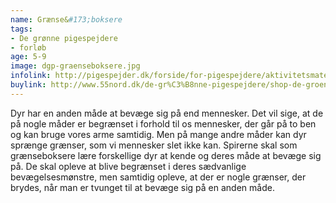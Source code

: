 ```yaml
---
name: Grænse&#173;boksere
tags:
- De grønne pigespejdere
- forløb
age: 5-9
image: dgp-graenseboksere.jpg
infolink: http://pigespejder.dk/forside/for-pigespejdere/aktivitetsmateriale/udfordringsmaerker-for-spirer-groensmutter/den-modige/graenseboksere/
buylink: http://www.55nord.dk/de-gr%C3%B8nne-pigespejdere/shop-de-groenne-pigespejdere/maerker-2/graenseboksere-de-groenne-pigespejdere
---
```

Dyr har en anden måde at bevæge sig på end mennesker. Det vil sige, at de
på nogle måder er begrænset i forhold til os mennesker, der går på to ben og
kan bruge vores arme samtidig. Men på mange andre måder kan dyr sprænge
grænser, som vi mennesker slet ikke kan. Spirerne skal som grænseboksere lære
forskellige dyr at kende og deres måde at bevæge sig på. De skal opleve at blive
begrænset i deres sædvanlige bevægelsesmønstre, men samtidig opleve, at der
er nogle grænser, der brydes, når man er tvunget til at bevæge sig på en anden
måde.
